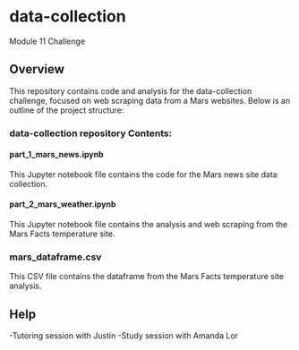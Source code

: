 # data-collection
Module 11 Challenge

## Overview 
This repository contains code and analysis for the data-collection challenge, focused on web scraping data from a Mars websites. Below is an outline of the project structure:

### data-collection repository Contents:

#### part_1_mars_news.ipynb 
This Jupyter notebook file contains the code for the Mars news site data collection.


#### part_2_mars_weather.ipynb
This Jupyter notebook file contains the analysis and web scraping from the Mars Facts temperature site.

### mars_dataframe.csv
This CSV file contains the dataframe from the Mars Facts temperature site analysis.

## Help
-Tutoring session with Justin
-Study session with Amanda Lor







